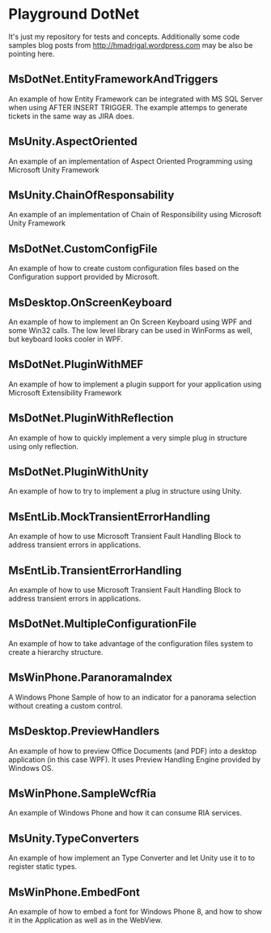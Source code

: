 # Playground DotNet #

It's just my repository for tests and concepts. Additionally some code samples blog posts from http://hmadrigal.wordpress.com may be also be pointing here.  

## MsDotNet.EntityFrameworkAndTriggers ##
An example of how Entity Framework can be integrated with MS SQL Server when using AFTER INSERT TRIGGER. The example attemps to generate tickets in the same way as JIRA does.

## MsUnity.AspectOriented ##
An example of an implementation of Aspect Oriented Programming using Microsoft Unity Framework

## MsUnity.ChainOfResponsability ##
An example of an implementation of Chain of Responsibility using Microsoft Unity Framework

## MsDotNet.CustomConfigFile ##
An example of how to create custom configuration files based on the Configuration support provided by Microsoft.

## MsDesktop.OnScreenKeyboard ##
An example of how to implement an On Screen Keyboard using WPF and some Win32 calls. The low level library can be used in WinForms as well, but keyboard looks cooler in WPF. 

## MsDotNet.PluginWithMEF ##
An example of how to implement a plugin support for your application using Microsoft Extensibility Framework

## MsDotNet.PluginWithReflection ##
An example of how to quickly implement a very simple plug in structure using only reflection. 

## MsDotNet.PluginWithUnity ##
An example of how to try to implement a plug in structure using Unity.

## MsEntLib.MockTransientErrorHandling ##
An example of how to use Microsoft Transient Fault Handling Block to address transient errors in applications.

## MsEntLib.TransientErrorHandling ##
An example of how to use Microsoft Transient Fault Handling Block to address transient errors in applications.

## MsDotNet.MultipleConfigurationFile ##
An example of how to take advantage of the configuration files system to create a hierarchy structure.

## MsWinPhone.ParanoramaIndex ##
A Windows Phone Sample of how to an indicator for a panorama selection without creating a custom control.

## MsDesktop.PreviewHandlers ##
An example of how to preview Office Documents (and PDF) into a desktop application (in this case WPF). It uses Preview Handling Engine provided by Windows OS.

## MsWinPhone.SampleWcfRia ##
An example of Windows Phone and how it can consume RIA services.

## MsUnity.TypeConverters ##
An example of how implement an Type Converter and let Unity use it to to register static types.

## MsWinPhone.EmbedFont ##
An example of how to embed a font for Windows Phone 8, and how to show it in the Application as well as in the WebView.
